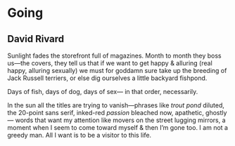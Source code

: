 # Going
## David Rivard
Sunlight fades
the storefront full of magazines.
Month to month
they boss us—the covers,
they tell us
that if we want to get happy & alluring
(real happy, alluring sexually)
we must for goddamn sure
take up the breeding of Jack Russell terriers,
or else dig
ourselves
a little backyard fishpond.

Days of fish, days of dog, days of sex—
in that order, necessarily.

In the sun
all the titles are trying
to vanish—phrases like _trout pond_
diluted, the 20-point sans serif, inked-red
 _passion_ bleached now, apathetic, ghostly—
words that want my attention
like movers on the street lugging mirrors,
a moment when I seem to
come toward myself  & then
I’m gone
too. I am not
a greedy man. All I want
is to be a visitor to this life.